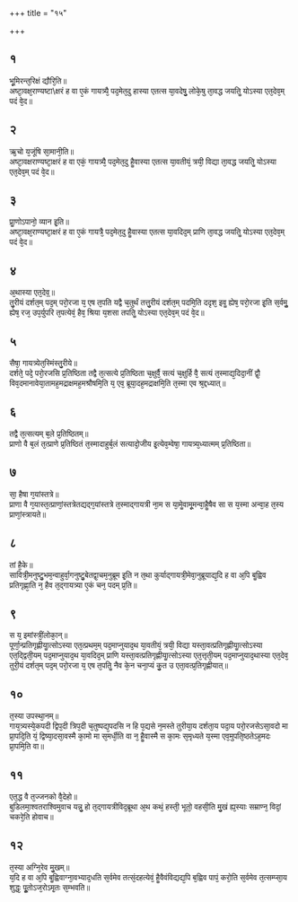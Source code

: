 +++
title = "१५"

+++
## १
भू᳘मिरन्त᳘रिक्षं द्यौरि᳘ति॥  
अष्टा᳘वक्ष᳘राण्यष्टा\क्षरं ह वा ए᳘कं गायत्र्यै᳘ पद᳘मेत᳘दु हास्या एतत्स या᳘वदेषु᳘ लोके᳘षु ता᳘वद्ध जयतिॗ योऽस्या एत᳘देव᳘म् पदं वे᳘द॥  
## २
ऋ᳘चो य᳘जूंषि सा᳘मानी᳘ति॥  
अष्टा᳘वक्षराण्यष्टा᳘क्षरं ह वा एकं᳘ गायत्र्यै᳘ पद᳘मेत᳘दु हैॗवास्या एतत्स या᳘वतीयं᳘ त्रयी᳘ विद्या ता᳘वद्ध जयतिॗ योऽस्या एत᳘देव᳘म् पदं वे᳘द॥  
## ३
प्राॗणोऽपानो᳘ व्यान इ᳘ति॥  
अष्टा᳘वक्ष᳘राण्यष्टा᳘क्षरं ह वा ए᳘कं गायत्रै᳘ पद᳘मेत᳘दु हैॗवास्या एतत्स या᳘वदिद᳘म् प्राणि ता᳘वद्ध जयतिॗ योऽस्या एत᳘देव᳘म् पदं वे᳘द॥  
## ४
अ᳘थास्या एत᳘देव᳟॥  
तु᳘रीयं दर्शत᳘म् पद᳘म् परो᳘रजा य᳘ एष त᳘पति यद्वै च᳘तुर्थं तत्तु᳘रीयं दर्शत᳘म् पदमि᳘ति ददृश᳘ इवॗ ह्येष᳘ परो᳘रजा इ᳘ति स᳘र्वमुॗ ह्येष᳘ रज᳘ उप᳘र्युपरि त᳘पत्येवं᳘ हैव᳘ श्रिया य᳘शसा तपतिॗ योऽस्या एत᳘देव᳘म् पदं वे᳘द॥  
## ५
सैषा᳘ गायत्र्येत᳘स्मिंस्तु᳘रीये॥  
दर्शते᳘ पदे᳘ परो᳘रजसि प्र᳘तिष्ठिता तद्वै त᳘त्सत्ये प्र᳘तिष्ठिता च᳘क्षुर्वै᳘ सत्यं च᳘क्षुर्हि वै᳘ सत्यं त᳘स्माद्य᳘दिदा᳘नीं द्वौ᳘ विव᳘दमानावेया᳘तामह᳘मद्राक्षमह᳘मश्रौषमि᳘ति य᳘ एव᳘ ब्रूया᳘दह᳘मद्राक्षमि᳘ति त᳘स्मा एव श्र᳘द्दध्यात्॥  
## ६
तद्वै त᳘त्सत्यम् ब᳘ले प्र᳘तिष्ठितम्॥  
प्राणो वै ब᳘लं त᳘त्प्राणे प्र᳘तिष्ठितं त᳘स्मादाहुर्ब᳘लं सत्यादो᳘जीय इ᳘त्येव᳘म्वेषा᳘ गायत्र्य᳘ध्यात्मम् प्र᳘तिष्ठिता॥  
## ७
सा᳘ हैषा ग᳘यांस्तत्रे॥  
प्राणा वै ग᳘यास्त᳘त्प्राणां᳘स्तत्रेतद्यद्ग᳘यांस्तत्रे त᳘स्माद्गायत्री ना᳘म स या᳘मेॗवामू᳘मन्वा᳘हैॗषैव सा स य᳘स्मा अन्वा᳘ह त᳘स्य प्राणां᳘स्त्रायते॥  
## ८
तां है᳘के॥  
सावित्री᳘मनुष्टु᳘भम᳘न्वाहुर्वा᳘गनुष्टु᳘बेतद्वा᳘चम᳘नुब्रूम इ᳘ति न त᳘था कुर्याद्गायत्री᳘मेवा᳘नुब्रूयाद्य᳘दि ह वा अ᳘पि बॗह्विव प्रतिगृह्णा᳘ति न᳘ हैव त᳘द्गायत्र्या ए᳘कं चन᳘ पदम् प्र᳘ति॥  
## ९
स य᳘ इमांस्त्रीं᳘लोका᳘न्॥  
पूर्णा᳘न्प्रतिगृह्णीयाॗत्सोऽस्या एत᳘त्प्रथम᳘म् पद᳘माप्नुयाद᳘थ या᳘वतीयं᳘ त्रयी᳘ विद्या यस्ता᳘वत्प्रतिगृह्णीयाॗत्सोऽस्या एत᳘द्द्विती᳘यम् पद᳘माप्नुयाद᳘थ या᳘वदिद᳘म् प्राणि यस्ता᳘वत्प्रतिगृह्णीयाॗत्सोऽस्या एत᳘त्तृती᳘यम् पद᳘माप्नुयाद᳘थास्या एत᳘देव᳘ तुरी᳘यं दर्शत᳘म् पद᳘म् परो᳘रजा य᳘ एष त᳘पतिॗ नैव के᳘न चना᳘प्यं कु᳘त उ एता᳘वत्प्र᳘तिगृह्णीयात्॥  
## १०
त᳘स्या उपस्था᳘नम्॥  
गाय᳘त्र्यस्ये᳘कपदी द्विप᳘दी त्रिप᳘दी च᳘तुष्पद्य᳘पदसि न हि प᳘द्यसे न᳘मस्ते तुरीया᳘य दर्शता᳘य पदा᳘य परो᳘रजसेऽसा᳘वदो मा प्रा᳘पदि᳘ति यं᳘ द्विष्या᳘दसा᳘वस्मै का᳘मो मा स᳘मर्धी᳘ति वा न᳘ हैॗवास्मै स का᳘मः स᳘मृध्यते य᳘स्मा एव᳘मुपति᳘ष्ठतेऽह᳘मदः प्रा᳘पमि᳘ति वा॥  
## ११
एत᳘द्ध वै त᳘ज्जनको वै᳘देहो॥  
बुडिलमा᳘श्वतराश्विमुवाच यन्नु᳘ हो त᳘द्गायत्रीविद᳘ब्रूथा अ᳘थ कथं᳘ हस्ती᳘ भूतो᳘ वहसी᳘ति मु᳘खं ह्य᳘स्याः सम्राण्न᳘ विदां᳘ चकरे᳘ति होवाच॥  
## १२
त᳘स्या अग्नि᳘रेव मु᳘खम्॥  
य᳘दि ह वा अ᳘पि बॗह्विवाग्ना᳘वभ्याद᳘धति स᳘र्वमेव तत्सं᳘दहत्येवं᳘ हैॗवैवंविद्यद्य᳘पि ब᳘ह्विव पापं᳘ करो᳘ति स᳘र्वमेव त᳘त्सम्प्सा᳘य शुद्धः᳘ पूॗतोऽज᳘रोऽमृ᳘तः स᳘म्भवति॥  
